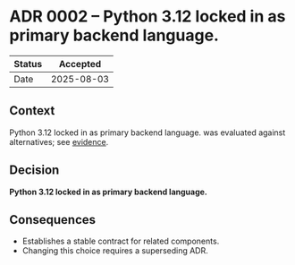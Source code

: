 # ADR 0002 – Python 3.12 locked in as primary backend language.

| Status | Accepted |
|--------|----------|
| Date   | 2025-08-03 |

## Context
Python 3.12 locked in as primary backend language. was evaluated against alternatives; see [evidence](../reference/backend_stack_summary.md).

## Decision
**Python 3.12 locked in as primary backend language.**

## Consequences
* Establishes a stable contract for related components.  
* Changing this choice requires a superseding ADR.
